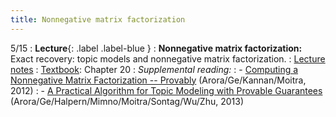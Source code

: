 ```yaml
---
title: Nonnegative matrix factorization
---
```


5/15
: **Lecture**{: .label .label-blue }
: **Nonnegative matrix factorization:** Exact recovery: topic models and nonnegative matrix factorization.
: [Lecture notes](https://vitercik.github.io/bwca/assets/notes/l15.pdf)
: [Textbook](https://searchworks.stanford.edu/view/13773968): Chapter 20
: *Supplemental reading:*
: - [Computing a Nonnegative Matrix Factorization -- Provably](https://arxiv.org/abs/1111.0952) (Arora/Ge/Kannan/Moitra, 2012)
: - [A Practical Algorithm for Topic Modeling with Provable Guarantees](https://arxiv.org/abs/1212.4777) (Arora/Ge/Halpern/Mimno/Moitra/Sontag/Wu/Zhu, 2013)
